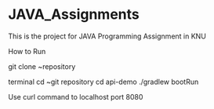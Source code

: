 # JAVA_Assignments
This is the project for JAVA Programming Assignment in KNU


How to Run

git clone ~repository

terminal
  cd ~git repository
  cd api-demo
  ./gradlew bootRun

Use curl command to localhost port 8080
